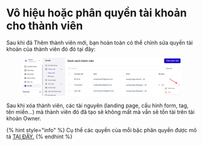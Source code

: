 # Vô hiệu hoặc phân quyền tài khoản cho thành viên

Sau khi đã Thêm thành viên mới, bạn hoàn toàn có thể chỉnh sửa quyền tài khoản của thành viên đó  đó tại đây:

<figure><img src="../../.gitbook/assets/image (9) (1) (1) (1).png" alt=""><figcaption></figcaption></figure>



Sau khi xóa  thành viên, các tài nguyên (landing page, cấu hình form, tag, tên miền...) mà thành viên đó đã tạo sẽ không mất mà vẫn sẽ tồn tài trên tài khoản Owner.

{% hint style="info" %}
Cụ thể các quyền của mỗi bậc phân quyền được mô tả [TẠI ĐÂY.](http://ldp.to/phanquyen)
{% endhint %}
